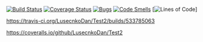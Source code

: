 [![Build Status](https://travis-ci.org/LusecnkoDan/Test2.svg?branch=master)](https://travis-ci.org/LusecnkoDan/Test2)
[![Coverage Status](https://coveralls.io/repos/LusecnkoDan/Test2/badge.svg?branch=master)](https://coveralls.io/githu/LusecnkoDan/Test2?branch=master)
[![Bugs](https://sonarcloud.io/api/project_badges/measure?project=LusecnkoDan_Test2&metric=bugs)](https://sonarcloud.io/dashboard?id=LusecnkoDan_Test2)
[![Code Smells](https://sonarcloud.io/api/project_badges/measure?project=LusecnkoDan_Test2&metric=code_smells)](https://sonarcloud.io/dashboard?id=LusecnkoDan_Test2)
[![Lines of Code](https://sonarcloud.io/api/project_badges/measure?project=LusecnkoDan_Test2&metric=ncloc)]

https://travis-ci.org/LusecnkoDan/Test2/builds/533785063

https://coveralls.io/github/LusecnkoDan/Test2

